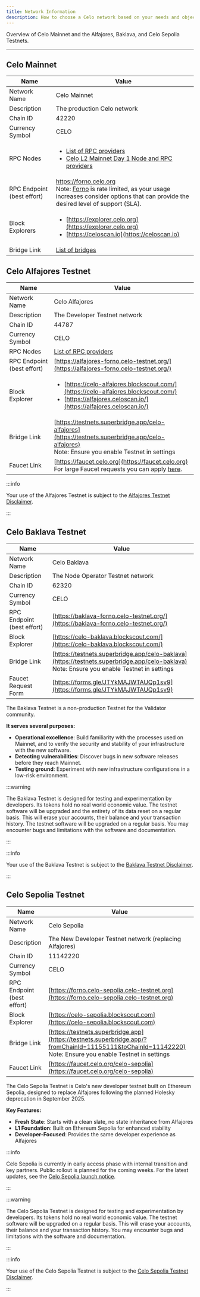 ```yaml
---
title: Network Information
description: How to choose a Celo network based on your needs and objectives.
---
```


Overview of Celo Mainnet and the Alfajores, Baklava, and Celo Sepolia Testnets.

---

## Celo Mainnet

| Name                       | Value                                                                                                                                                                                                     |
| -------------------------- | --------------------------------------------------------------------------------------------------------------------------------------------------------------------------------------------------------- |
| Network Name               | Celo Mainnet                                                                                                                                                                                              |
| Description                | The production Celo network                                                                                                                                                                               |
| Chain ID                   | 42220                                                                                                                                                                                                     |
| Currency Symbol            | CELO                                                                                                                                                                                                      |
| RPC Nodes                  | <ul><li>[List of RPC providers](node/overview.md#as-a-service)</li><li>[Celo L2 Mainnet Day 1 Node and RPC providers](https://docs.celo.org/cel2/notices/day-1-partners#node-and-rpc-providers)</li></ul> |
| RPC Endpoint (best effort) | https://forno.celo.org <br/> Note: [Forno](node/forno.md#celo-mainnet) is rate limited, as your usage increases consider options that can provide the desired level of support (SLA).                          |
| Block Explorers            | <ul><li>[https://explorer.celo.org](https://explorer.celo.org)</li><li>[https://celoscan.io](https://celoscan.io)</li></ul>                                                                               |
| Bridge Link                | [List of bridges](/developer/bridges/bridges.md)                                                                                                                                                             |

## Celo Alfajores Testnet

| Name                       | Value                                                                                                                                                                                                                          |
| -------------------------- | ------------------------------------------------------------------------------------------------------------------------------------------------------------------------------------------------------------------------------ |
| Network Name               | Celo Alfajores                                                                                                                                                                                                                 |
| Description                | The Developer Testnet network                                                                                                                                                                                                  |
| Chain ID                   | 44787                                                                                                                                                                                                                          |
| Currency Symbol            | CELO                                                                                                                                                                                                                           |
| RPC Nodes                  | [List of RPC providers](node/overview.md#as-a-service)                                                                                                                                                                         |
| RPC Endpoint (best effort) | [https://alfajores-forno.celo-testnet.org/](https://alfajores-forno.celo-testnet.org/)                                                                                                                                         |
| Block Explorer             | <ul><li>[https://celo-alfajores.blockscout.com/](https://celo-alfajores.blockscout.com/)</li><li>[https://alfajores.celoscan.io/](https://alfajores.celoscan.io/)</li></ul>                                                    |
| Bridge Link                | [https://testnets.superbridge.app/celo-alfajores](https://testnets.superbridge.app/celo-alfajores) <br/> Note: Ensure you enable Testnet in settings                                                                           |
| Faucet Link                | [https://faucet.celo.org](https://faucet.celo.org) <br/> For large Faucet requests you can apply [here](https://docs.google.com/forms/d/e/1FAIpQLSfpt3WikYt5-TsDHmUgfFCbZjmZMcWr9bO5H0csHcmMrl9sFw/viewform).                  |

:::info

Your use of the Alfajores Testnet is subject to the [Alfajores Testnet Disclaimer](/network/alfajores/disclaimer).

:::

## Celo Baklava Testnet

| Name                       | Value                                                                                                                                                    |
| -------------------------- | -------------------------------------------------------------------------------------------------------------------------------------------------------- |
| Network Name               | Celo Baklava                                                                                                                                             |
| Description                | The Node Operator Testnet network                                                                                                                        |
| Chain ID                   | 62320                                                                                                                                                    |
| Currency Symbol            | CELO                                                                                                                                                     |
| RPC Endpoint (best effort) | [https://baklava-forno.celo-testnet.org/](https://baklava-forno.celo-testnet.org/)                                                                       |
| Block Explorer             | [https://celo-baklava.blockscout.com/](https://celo-baklava.blockscout.com/)                                                                             |
| Bridge Link                | [https://testnets.superbridge.app/celo-baklava](https://testnets.superbridge.app/celo-baklava) <br/> Note: Ensure you enable Testnet in settings         |
| Faucet Request Form        | [https://forms.gle/JTYkMAJWTAUQp1sv9](https://forms.gle/JTYkMAJWTAUQp1sv9)                                                                               |

The Baklava Testnet is a non-production Testnet for the Validator community.

**It serves several purposes:**

- **Operational excellence**: Build familiarity with the processes used on Mainnet, and to verify the security and stability of your infrastructure with the new software.
- **Detecting vulnerabilities**: Discover bugs in new software releases before they reach Mainnet.
- **Testing ground**: Experiment with new infrastructure configurations in a low-risk environment.

:::warning

The Baklava Testnet is designed for testing and experimentation by developers. Its tokens hold no real world economic value. The testnet software will be upgraded and the entirety of its data reset on a regular basis. This will erase your accounts, their balance and your transaction history. The testnet software will be upgraded on a regular basis. You may encounter bugs and limitations with the software and documentation.

:::

:::info

Your use of the Baklava Testnet is subject to the [Baklava Testnet Disclaimer](/network/baklava/disclaimer).

:::

## Celo Sepolia Testnet

| Name                       | Value                                                                                                                                                    |
| -------------------------- | -------------------------------------------------------------------------------------------------------------------------------------------------------- |
| Network Name               | Celo Sepolia                                                                                                                                             |
| Description                | The New Developer Testnet network (replacing Alfajores)                                                                                                  |
| Chain ID                   | 11142220                                                                                                                                                 |
| Currency Symbol            | CELO                                                                                                                                                     |
| RPC Endpoint (best effort) | [https://forno.celo-sepolia.celo-testnet.org](https://forno.celo-sepolia.celo-testnet.org)                                                               |
| Block Explorer             | [https://celo-sepolia.blockscout.com](https://celo-sepolia.blockscout.com)                                                                             |
| Bridge Link                | [https://testnets.superbridge.app](https://testnets.superbridge.app/?fromChainId=11155111&toChainId=11142220) <br/> Note: Ensure you enable Testnet in settings |
| Faucet Link                | [https://faucet.celo.org/celo-sepolia](https://faucet.celo.org/celo-sepolia)                                                                                                                                              |

The Celo Sepolia Testnet is Celo's new developer testnet built on Ethereum Sepolia, designed to replace Alfajores following the planned Holesky deprecation in September 2025.

**Key Features:**

- **Fresh State**: Starts with a clean slate, no state inheritance from Alfajores
- **L1 Foundation**: Built on Ethereum Sepolia for enhanced stability
- **Developer-Focused**: Provides the same developer experience as Alfajores

:::info

Celo Sepolia is currently in early access phase with internal transition and key partners. Public rollout is planned for the coming weeks. For the latest updates, see the [Celo Sepolia launch notice](/cel2/notices/celo-sepolia-launch).

:::

:::warning

The Celo Sepolia Testnet is designed for testing and experimentation by developers. Its tokens hold no real world economic value. The testnet software will be upgraded on a regular basis. This will erase your accounts, their balance and your transaction history. You may encounter bugs and limitations with the software and documentation.

:::

:::info

Your use of the Celo Sepolia Testnet is subject to the [Celo Sepolia Testnet Disclaimer](/network/celo-sepolia/disclaimer).

:::

